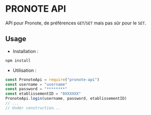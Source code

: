 # PRONOTE API
API pour Pronote, de préférences `GET`/`SET` mais pas sûr pour le `SET`.

## Usage
- Installation :
```sh
npm install
```
- Utilisation :
```js
const PronoteApi = require("pronote-api")
const username = "username"
const password = "********"
const etablissementID = "0XXXXXX"
PronoteApi.login(username, password, etablissementID)
// ...
// Under construction...
```
